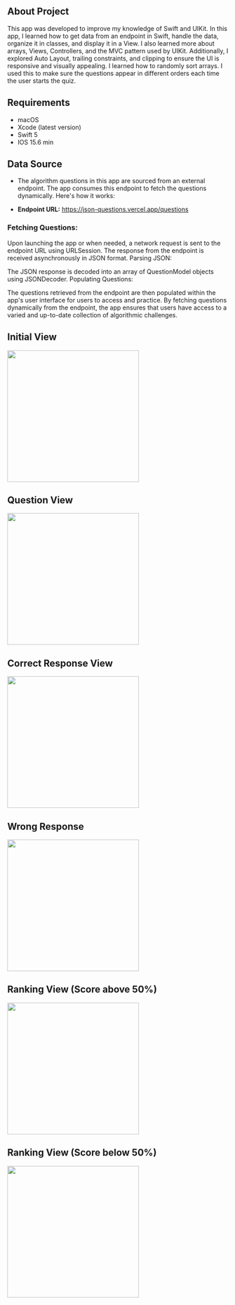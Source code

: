 About Project
---
This app was developed to improve my knowledge of Swift and UIKit. In this app, I learned how to get data from an endpoint in Swift, handle the data, organize it in classes, and display it in a View. I also learned more about arrays, Views, Controllers, and the MVC pattern used by UIKit. Additionally, I explored Auto Layout, trailing constraints, and clipping to ensure the UI is responsive and visually appealing. I learned how to randomly sort arrays. I used this to make sure the questions appear in different orders each time the user starts the quiz.

Requirements
---
- macOS
- Xcode (latest version)
- Swift 5
- IOS 15.6 min

Data Source
---
- The algorithm questions in this app are sourced from an external endpoint. The app consumes this endpoint to fetch the questions dynamically. Here's how it works:

- **Endpoint URL:**  https://json-questions.vercel.app/questions

### Fetching Questions:

Upon launching the app or when needed, a network request is sent to the endpoint URL using URLSession.
The response from the endpoint is received asynchronously in JSON format.
Parsing JSON:

The JSON response is decoded into an array of QuestionModel objects using JSONDecoder.
Populating Questions:

The questions retrieved from the endpoint are then populated within the app's user interface for users to access and practice.
By fetching questions dynamically from the endpoint, the app ensures that users have access to a varied and up-to-date collection of algorithmic challenges.

Initial View
---
<img src="https://github.com/aduartee/quizDev/assets/103082913/efb15c6a-00cb-4a66-8343-97ea94d70da5" width="300">

Question View
---
<img src="https://github.com/aduartee/quizDev/assets/103082913/efa110a0-b4c2-4f05-8840-396f9d7b83c6" width="300">

Correct Response View
---
<img src="https://github.com/aduartee/quizDev/assets/103082913/68699ccd-997b-40b8-a72c-03711a63a6d6" width="300">

Wrong Response
---
<img src="https://github.com/aduartee/quizDev/assets/103082913/d7feaca7-ab8c-445e-a836-ab0af003255a" width="300">

Ranking View (Score above 50%)
---
<img src="https://github.com/aduartee/quizDev/assets/103082913/624d0e4e-6479-4d5c-bcd5-f4183792586b" width="300">

Ranking View (Score below 50%)
---
<img src="https://github.com/aduartee/quizDev/assets/103082913/2aacd0e0-aefe-49e3-8526-96e5f3f6a711" width="300">




